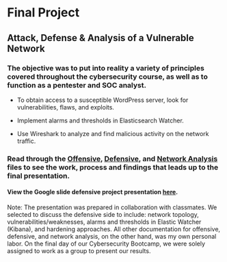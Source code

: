# Final Project
## Attack, Defense &amp; Analysis of a Vulnerable Network
### The objective was to put into reality a variety of principles covered throughout the cybersecurity course, as well as to function as a pentester and SOC analyst.
  * To obtain access to a susceptible WordPress server, look for vulnerabilities, flaws, and exploits.

  * Implement alarms and thresholds in Elasticsearch Watcher.

  * Use Wireshark to analyze and find malicious activity on the network traffic.
### Read through the [Offensive](https://github.com/fpanes/FinalProject/blob/main/Offensive.md), [Defensive](https://github.com/fpanes/FinalProject/blob/main/Defensive.md), and [Network Analysis](https://github.com/fpanes/FinalProject/blob/main/Network.md) files to see the work, process and findings that leads up to the final presentation.
#### View the Google slide defensive project presentation [here](https://docs.google.com/presentation/d/1vs7FdZhMwk7gnJwQfN80L3Gzk6EEYVUzGoGSRkDlJHI/edit?usp=sharing).
Note: The presentation was prepared in collaboration with classmates. We selected to discuss the defensive side to include: network topology, vulnerabilities/weaknesses, alarms and thresholds in Elastic Watcher (Kibana), and hardening approaches. All other documentation for offensive, defensive, and network analysis, on the other hand, was my own personal labor. On the final day of our Cybersecurity Bootcamp, we were solely assigned to work as a group to present our results.
